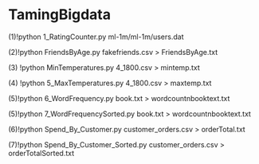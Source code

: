 # TamingBigdata
(1)!python 1_RatingCounter.py ml-1m/ml-1m/users.dat

(2)!python FriendsByAge.py fakefriends.csv > FriendsByAge.txt <br/>

(3) !python MinTemperatures.py 4_1800.csv > mintemp.txt

(4) !python 5_MaxTemperatures.py 4_1800.csv > maxtemp.txt

(5)!python 6_WordFrequency.py book.txt > wordcountnbooktext.txt

(5)!python 7_WordFrequencySorted.py book.txt > wordcountnbooktext.txt

(6)!python Spend_By_Customer.py customer_orders.csv > orderTotal.txt

(7)!python Spend_By_Customer_Sorted.py customer_orders.csv > orderTotalSorted.txt
